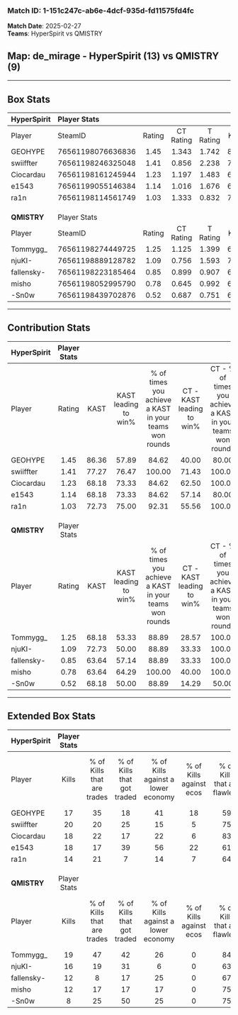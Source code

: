 ### Match ID: 1-151c247c-ab6e-4dcf-935d-fd11575fd4fc  
**Match Date**: 2025-02-27  
**Teams**: HyperSpirit vs QMISTRY  

## **Map**: de_mirage - HyperSpirit (13) vs QMISTRY (9)  
---  

## Box Stats  

| **HyperSpirit** | Player Stats      |        |           |          |       |      |       |         |        |      |     |
| :- | :- | :-: | :-: | :-: | :-: | :-: | :-: | :-: | :-: | :-: | :-: |
| Player          | SteamID           | Rating | CT Rating | T Rating | KAST  | ADR  | Kills | Assists | Deaths | K/D  | HS% |
| GEOHYPE         | 76561198076636836 |  1.45  |   1.343   |  1.742   | 86.36 | 91.7 |  17   |    9    |   10   | 1.70 | 35  |
| swiiffter       | 76561198246325048 |  1.41  |   0.856   |  2.238   | 77.27 | 92.4 |  20   |    4    |   13   | 1.54 | 65  |
| Ciocardau       | 76561198161245944 |  1.23  |   1.197   |  1.483   | 68.18 | 82.8 |  18   |    3    |   13   | 1.38 | 55  |
| e1543           | 76561199055146384 |  1.14  |   1.016   |  1.676   | 68.18 | 86.9 |  18   |    2    |   17   | 1.06 | 77  |
| ra1n            | 76561198114561749 |  1.03  |   1.333   |  0.832   | 72.73 | 64.3 |  14   |    5    |   14   | 1.00 | 28  |
|                 |                   |        |           |          |       |      |       |         |        |      |     |
|                 |                   |        |           |          |       |      |       |         |        |      |     |
|                 |                   |        |           |          |       |      |       |         |        |      |     |
| **QMISTRY**     | Player Stats      |        |           |          |       |      |       |         |        |      |     |
| Player          | SteamID           | Rating | CT Rating | T Rating | KAST  | ADR  | Kills | Assists | Deaths | K/D  | HS% |
| Tommygg_        | 76561198274449725 |  1.25  |   1.125   |  1.399   | 68.18 | 96.4 |  19   |    5    |   16   | 1.19 | 52  |
| njuKI-          | 76561198889128782 |  1.09  |   0.756   |  1.593   | 72.73 | 88.7 |  16   |    5    |   18   | 0.89 | 75  |
| fallensky-      | 76561198223185464 |  0.85  |   0.899   |  0.907   | 63.64 | 58.3 |  12   |    2    |   14   | 0.86 | 66  |
| misho           | 76561198052995790 |  0.78  |   0.645   |  0.992   | 63.64 | 68.2 |  12   |    1    |   18   | 0.67 | 66  |
| -Sn0w           | 76561198439702876 |  0.52  |   0.687   |  0.751   | 68.18 | 44.1 |   8   |    3    |   21   | 0.38 | 12  |
---  

## Contribution Stats  

| **HyperSpirit** | Player Stats |       |                      |                                                        |                           |                                                             |                          |                                                            |
| :- | :-: | :-: | :-: | :-: | :-: | :-: | :-: | :-: |
| Player          |    Rating    | KAST  | KAST leading to win% | % of times you achieve a KAST in your teams won rounds | CT - KAST leading to win% | CT - % of times you achieve a KAST in your teams won rounds | T - KAST leading to win% | T - % of times you achieve a KAST in your teams won rounds |
| GEOHYPE         |     1.45     | 86.36 |        57.89         |                         84.62                          |           40.00           |                            80.00                            |          77.78           |                           87.50                            |
| swiiffter       |     1.41     | 77.27 |        76.47         |                         100.00                         |           71.43           |                           100.00                            |          80.00           |                           100.00                           |
| Ciocardau       |     1.23     | 68.18 |        73.33         |                         84.62                          |           62.50           |                           100.00                            |          85.71           |                           75.00                            |
| e1543           |     1.14     | 68.18 |        73.33         |                         84.62                          |           57.14           |                            80.00                            |          87.50           |                           87.50                            |
| ra1n            |     1.03     | 72.73 |        75.00         |                         92.31                          |           55.56           |                           100.00                            |          100.00          |                           87.50                            |
|                 |              |       |                      |                                                        |                           |                                                             |                          |                                                            |
|                 |              |       |                      |                                                        |                           |                                                             |                          |                                                            |
|                 |              |       |                      |                                                        |                           |                                                             |                          |                                                            |
| **QMISTRY**     | Player Stats |       |                      |                                                        |                           |                                                             |                          |                                                            |
| Player          |    Rating    | KAST  | KAST leading to win% | % of times you achieve a KAST in your teams won rounds | CT - KAST leading to win% | CT - % of times you achieve a KAST in your teams won rounds | T - KAST leading to win% | T - % of times you achieve a KAST in your teams won rounds |
| Tommygg_        |     1.25     | 68.18 |        53.33         |                         88.89                          |           28.57           |                           100.00                            |          75.00           |                           85.71                            |
| njuKI-          |     1.09     | 72.73 |        50.00         |                         88.89                          |           33.33           |                           100.00                            |          60.00           |                           85.71                            |
| fallensky-      |     0.85     | 63.64 |        57.14         |                         88.89                          |           33.33           |                           100.00                            |          75.00           |                           85.71                            |
| misho           |     0.78     | 63.64 |        64.29         |                         100.00                         |           40.00           |                           100.00                            |          77.78           |                           100.00                           |
| -Sn0w           |     0.52     | 68.18 |        50.00         |                         88.89                          |           14.29           |                            50.00                            |          77.78           |                           100.00                           |
---  

## Extended Box Stats  

| **HyperSpirit** | Player Stats |                            |                            |                                    |                         |                              |                                 |        |                             |                                     |                          |                               |                            |
| :- | :-: | :-: | :-: | :-: | :-: | :-: | :-: | :-: | :-: | :-: | :-: | :-: | :-: |
| Player          |    Kills     | % of Kills that are trades | % of Kills that got traded | % of Kills against a lower economy | % of Kills against ecos | % of Kills that are flawless | % of Kills that are close duels | Deaths | % of Deaths that get traded | % of Deaths against a lower economy | % of Deaths against ecos | % of Deaths that are flawless | % of Deaths that are close |
| GEOHYPE         |      17      |             35             |             18             |                 41                 |           18            |              59              |                0                |   10   |             30              |                 20                  |            0             |              70               |             10             |
| swiiffter       |      20      |             20             |             25             |                 15                 |            5            |              75              |                0                |   13   |             23              |                 15                  |            0             |              62               |             0              |
| Ciocardau       |      18      |             22             |             17             |                 22                 |            6            |              83              |                6                |   13   |             31              |                 23                  |            0             |              77               |             0              |
| e1543           |      18      |             17             |             39             |                 56                 |           22            |              61              |                0                |   17   |             41              |                 24                  |            12            |              71               |             6              |
| ra1n            |      14      |             21             |             7              |                 14                 |            7            |              64              |                0                |   14   |             29              |                 14                  |            7             |              93               |             0              |
|                 |              |                            |                            |                                    |                         |                              |                                 |        |                             |                                     |                          |                               |                            |
|                 |              |                            |                            |                                    |                         |                              |                                 |        |                             |                                     |                          |                               |                            |
|                 |              |                            |                            |                                    |                         |                              |                                 |        |                             |                                     |                          |                               |                            |
| **QMISTRY**     | Player Stats |                            |                            |                                    |                         |                              |                                 |        |                             |                                     |                          |                               |                            |
| Player          |    Kills     | % of Kills that are trades | % of Kills that got traded | % of Kills against a lower economy | % of Kills against ecos | % of Kills that are flawless | % of Kills that are close duels | Deaths | % of Deaths that get traded | % of Deaths against a lower economy | % of Deaths against ecos | % of Deaths that are flawless | % of Deaths that are close |
| Tommygg_        |      19      |             47             |             42             |                 26                 |            0            |              84              |                5                |   16   |              6              |                 13                  |            0             |              63               |             0              |
| njuKI-          |      16      |             19             |             31             |                 6                  |            0            |              63              |                0                |   18   |             28              |                 22                  |            0             |              61               |             0              |
| fallensky-      |      12      |             8              |             17             |                 25                 |            0            |              67              |                0                |   14   |             21              |                 21                  |            0             |              79               |             0              |
| misho           |      12      |             17             |             17             |                 17                 |            0            |              75              |                8                |   18   |             17              |                 17                  |            0             |              72               |             0              |
| -Sn0w           |      8       |             25             |             50             |                 25                 |            0            |              75              |                0                |   21   |             33              |                 19                  |            0             |              81               |             5              |

